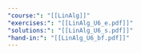 ```yaml
---
"course:": "[[LinAlg]]"
"exercises:": "[[LinAlg_U6_e.pdf]]"
"solutions:": "[[LinAlg_U6_s.pdf]]"
"hand-in:": "[[LinAlg_U6_bf.pdf]]"
---
```

